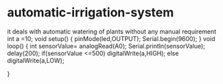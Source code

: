 # automatic-irrigation-system
it deals with automatic watering of plants without any manual requirement
int a =10;
void setup()
{
  pinMode(led,OUTPUT);
  Serial.begin(9600);
}
void loop()
{
 int sensorValue= analogRead(A0);
 Serial.println(sensorValue);
 delay(200);
 if(sensorValue <=500)
  digitalWrite(a,HIGH);
 else
  digitalWrite(a,LOW);
  
   
}
 
